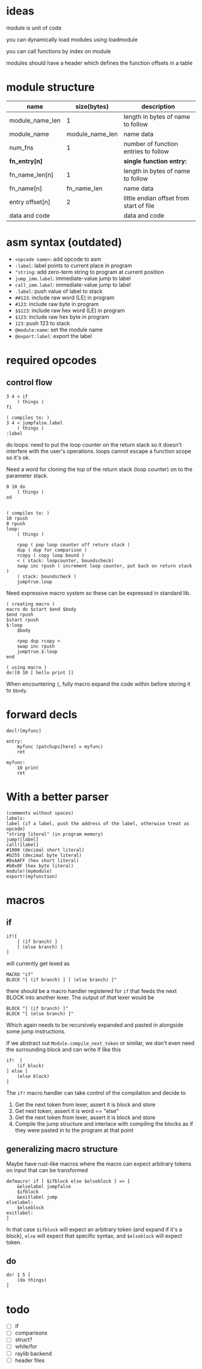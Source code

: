 # ideas

module is unit of code

you can dynamically load modules using loadmodule

you can call functions by index on module

modules should have a header which defines the function offsets in a table


# module structure

| name            | size(bytes)     | description                             |
| --------------- | --------------- | --------------------------------------- |
| module_name_len | 1               | length in bytes of name to follow       |
| module_name     | module_name_len | name data                               |
| num_fns         | 1               | number of function entries to follow    |
| **fn_entry[n]** |                 | **single function entry:**              |
| fn_name_len[n]  | 1               | length in bytes of name to follow       |
| fn_name[n]      | fn_name_len     | name data                               |
| entry offset[n] | 2               | little endian offset from start of file |
| data and code   |                 | data and code                           |

# asm syntax (outdated)
- `<opcode name>`: add opcode to asm
- `:label`: label points to current place in program
- `"string`: add zero-term string to program at current position
- `jump_imm.label`: immediate-value jump to label
- `call_imm.label`: immediate-value jump to label
- `.label`: push value of label to stack
- `##123`: include raw word (LE) in program
- `#123`: include raw byte in program
- `$$123`: include raw hex word (LE) in program
- `$123`: include raw hex byte in program
- `123`: push 123 to stack
- `@module:name`: set the module name
- `@export:label`: export the label

# required opcodes
## control flow
```
3 4 < if
    ( things )
fi

( compiles to: )
3 4 < jumpfalse.label
    ( things )
:label
```

do loops:
need to put the loop counter on the return stack so it doesn't interfere with
the user's operations. loops cannot escape a function scope so it's ok.

Need a word for cloning the top of the return stack (loop counter) on to the
parameter stack.


```
0 10 do
    ( things )
od


( compiles to: )
10 rpush
0 rpush
loop:
    ( things )

    rpop ( pop loop counter off return stack )
    dup ( dup for comparison )
    rcopy ( copy loop bound )
    < ( stack: loopcounter, boundscheck)
    swap inc rpush ( increment loop counter, put back on return stack )
    ( stack: boundscheck )
    jumptrue.loop
```

Need expressive macro system so these can be expressed in standard lib.

```
( creating macro )
macro do $start $end $body
$end rpush
$start rpush
$:loop
    $body

    rpop dup rcopy <
    swap inc rpush
    jumptrue.$:loop
end

( using macro )
do![0 10 [ hello print ]]
```

When encountering `{`, fully macro expand the code within before storing it to `$body`.

# forward decls
```
decl![myfunc]

entry:
    myfunc (patchups[here] = myfunc)
    ret

myfunc:
    10 print
    ret
```

# With a better parser
```
(comments without spaces)
labels:
label (if a label, push the address of the label, otherwise treat as opcode)
"string literal" (in program memory)
jump![label]
call![label]
#1000 (decimal short literal)
#b255 (decimal byte literal)
#0xAAFF (hex short literal)
#b0x0F (hex byte literal)
module!(mymodule)
export!(myfunction)
```

# macros
## if
```
if![
    [ (if branch) ]
    [ (else branch) ]
]
```
will currently get lexed as
```
MACRO "if"
BLOCK "[ (if branch) ] [ (else branch) ]"
```

there should be a macro handler registered for `if` that feeds the next BLOCK
into another lexer. The output of _that_ lexer would be

```
BLOCK "[ (if branch) ]"
BLOCK "[ (else branch) ]"
```

Which again needs to be recursively expanded and pasted in alongside some jump
instructions.


If we abstract out `Module.compile_next_token` or similar, we don't even need
the surrounding block and can write if like this
```
if!  [
    (if block)
] else [
    (else block)
]
```

The `if!` macro handler can take control of the compilation and decide to
1. Get the next token from lexer, assert it is block and store
2. Get next token, assert it is word == "else"
3. Get the next token from lexer, assert it is block and store
4. Compile the jump structure and interlace with compiling the blocks as if they
    were pasted in to the program at that point


## generalizing macro structure
Maybe have rust-like macros where the macro can expect arbitrary tokens on input
that can be transformed
```
defmacro! if [ $ifblock else $elseblock ] => [
    &elselabel jumpfalse 
    $ifblock
    &exitlabel jump
elselabel:
    $elseblock
exitlabel:
]
```
In that case `$ifblock` will expect an arbitrary token (and expand if it's a
block), `else` will expect that specific syntax, and `$elseblock` will expect
token.

## do
```
do! 1 5 [
    (do things)
]
```



# todo
- [ ] if
- [ ] comparisons
- [ ] struct?
- [ ] while/for
- [ ] raylib backend
- [ ] header files